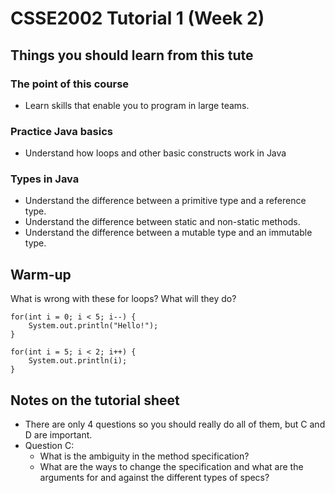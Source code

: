 # CSSE2002 Tutorial 1 (Week 2)

## Things you should learn from this tute
### The point of this course
- Learn skills that enable you to program in large teams. 

### Practice Java basics 
- Understand how loops and other basic constructs work in Java

### Types in Java
- Understand the difference between a primitive type and a reference type.
- Understand the difference between static and non-static methods.
- Understand the difference between a mutable type and an immutable type. 

## Warm-up
What is wrong with these for loops? What will they do?

    for(int i = 0; i < 5; i--) {
        System.out.println("Hello!");
    }
    
    for(int i = 5; i < 2; i++) {
        System.out.println(i);
    }

## Notes on the tutorial sheet
- There are only 4 questions so you should really do all of them, but C and D are important.
- Question C: 
    - What is the ambiguity in the method specification? 
    - What are the ways to change the specification and what are the arguments for and against 
      the different types of specs?
